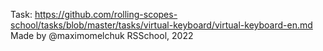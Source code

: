 Task: https://github.com/rolling-scopes-school/tasks/blob/master/tasks/virtual-keyboard/virtual-keyboard-en.md
Made by @maximomelchuk
RSSchool, 2022
